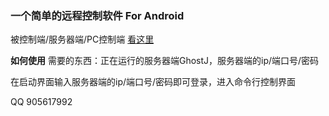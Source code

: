 ### 一个简单的远程控制软件 For Android

被控制端/服务器端/PC控制端 [看这里](https://gitee.com/RockChin/GhostJ)

 **如何使用** 
需要的东西：正在运行的服务器端GhostJ，服务器端的ip/端口号/密码

在启动界面输入服务器端的ip/端口号/密码即可登录，进入命令行控制界面

QQ 905617992 